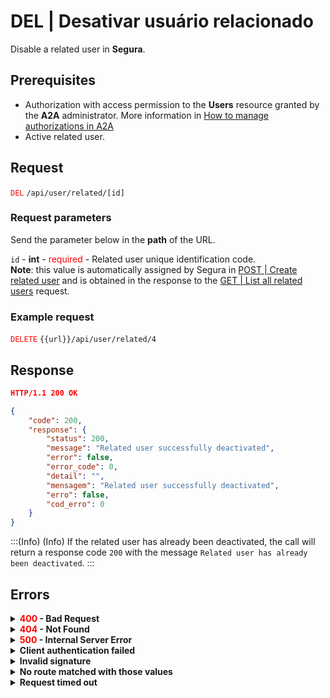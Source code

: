 # DEL | Desativar usuário relacionado

Disable a related user in **Segura**.

## Prerequisites
- Authorization with access permission to the **Users** resource granted by the **A2A** administrator.
More information in [How to manage authorizations in A2A](/v4/docs/how-to-manage-authorizations-in-a2a)
- Active related user.

## Request

<code><span style="color:red">DEL</span></code> `/api/user/related/[id]`

### Request parameters
Send the parameter below in the **path** of the URL.

<summary><code>id</code> - <b>int</b> - <span style="color:red">required</span> - Related user unique identification code.</summary>
<b>Note</b>: this value is automatically assigned by Segura in  <a href="/v4/docs/api-post-create-related-user">POST | Create related user</a> and is obtained in the response to the  <a href="/v4/docs/api-get-list-all-related-users">GET | List all related users</a> request.

### Example request

<code><span style="color:red">DELETE</span></code> `{{url}}/api/user/related/4`

## Response

```json
HTTP/1.1 200 OK
```

```json
{
    "code": 200,
    "response": {
        "status": 200,
        "message": "Related user successfully deactivated",
        "error": false,
        "error_code": 0,
        "detail": "",
        "mensagem": "Related user successfully deactivated",
        "erro": false,
        "cod_erro": 0
    }
}
```

:::(Info) (Info)
If the related user has already been deactivated, the call will return a response code `200` with the message `Related user has already been deactivated`.
:::


## Errors

<details>
<summary><b><span style="color:red">400</span> - Bad Request</b></summary>

***
<b>Message: "1005: User does not exist"</b>
<p><b>Possible cause</b>: the <code>id</code> provided hasn’t returned a user registered in Segura.<br></p>
<b>Solution</b>: provide a valid <code>id</code> and resend the request.

***
</details>

<details>
<summary><b><span style="color:red">404</span> - Not Found</b></summary>

***
<b>Message: "Resource sub not found"</b><br>

<p><b>Possible cause</b>: the URL or requested resource isn’t correct.<br>
<b>Solution</b>: check the URL and make sure all the parameters are correct.</p>

***
</details>

<details>
<summary><b><span style="color:red">500</span> - Internal Server Error</b></summary>

***
<b>Message: "Unexpected error."</b><br>

<p><b>Possible cause</b>: the error is in the Segura server.<br>
<b>Solution</b>: contact the support team for more information.</p>

***
<b>Message: "You are not authorized to access this resource."</b>
<p><b>Possible cause</b>: you don’t have the authorization to access this resource.<br>
<b>Solution</b>: ask the administrator to check your permission to access the <b>Users</b> resources in <b>A2A</b>.</p>

***
</details>

<details>
<summary><b>Client authentication failed</b></summary>

***
<b>Message: "Client authentication failed."</b>
<p><b>Possible cause</b>: failure in your application authentication with the Segura server.<br>
<b>Solution</b>: check the authentication parameters such as <code>Access Token URL</code>, <code>Client ID</code> and <code>Client secret</code> and request a new access token.</p>

***
</details>

<details>
<summary><b>Invalid signature</b></summary>

***
<b>Message: "Invalid signature"</b>
<p><b>Possible cause</b>: failure in recognizing the URL of the client application.<br>
<b>Solution</b>: check the URL of the client application and resend the request.</p>

***
</details>

<details>
<summary><b>No route matched with those values</b></summary>

***
<b>Message: "No route matched with those values."</b>
<p><b>Possible cause</b>: the authorization header is missing in the API request.<br>
<b>Solution</b>: request a new access token.</p>

***
</details>

<details>
<summary><b>Request timed out</b></summary>

***
<b>Message: "Request timed out."</b>
<p><b>Possible cause</b>: the request time has expired.<br>
<b>Solution</b>: check the connectivity between the source of the request and the Segura server.</p>

***
</details>